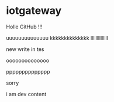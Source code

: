 # iotgateway

Holle GitHub !!!

uuuuuuuuuuuuuu
kkkkkkkkkkkkkk
llllllllllllll

new write in tes

oooooooooooooo

pppppppppppppp

sorry

i am dev content
